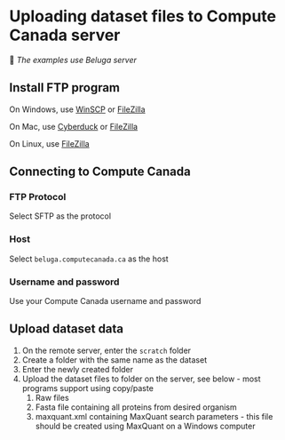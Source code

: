 # Uploading dataset files to Compute Canada server

:memo: *The examples use Beluga server*

## Install FTP program

On Windows, use [WinSCP](https://winscp.net) or [FileZilla](https://filezilla-project.org)

On Mac, use [Cyberduck](https://cyberduck.io) or [FileZilla](https://filezilla-project.org)

On Linux, use [FileZilla](https://filezilla-project.org)

## Connecting to Compute Canada

### FTP Protocol

Select SFTP as the protocol

### Host

Select `beluga.computecanada.ca` as the host

### Username and password

Use your Compute Canada username and password

## Upload dataset data

1. On the remote server, enter the `scratch` folder
2. Create a folder with the same name as the dataset
3. Enter the newly created folder
4. Upload the dataset files to folder on the server, see below - most programs support using copy/paste
    1. Raw files
    2. Fasta file containing all proteins from desired organism
    3. maxquant.xml containing MaxQuant search parameters - this file should be created using MaxQuant on a Windows computer
